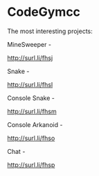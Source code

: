 # CodeGymcc
The most interesting projects:

MineSweeper -

http://surl.li/fhsj

Snake -   

http://surl.li/fhsl

Console Snake -

http://surl.li/fhsm

Console Arkanoid -

http://surl.li/fhso

Chat - 

http://surl.li/fhsp
